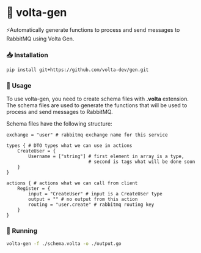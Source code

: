 # 🐰 volta-gen
⚡Automatically generate functions to process and send messages to RabbitMQ using Volta Gen.

### 📥 Installation
```bash
pip install git+https://github.com/volta-dev/gen.git
```

### 📖 Usage
To use volta-gen, you need to create schema files with __.volta__ extension.
The schema files are used to generate the functions that will be used to process and send messages to RabbitMQ.

Schema files have the following structure:
```hcl
exchange = "user" # rabbitmq exchange name for this service

types { # DTO types what we can use in actions
    CreateUser = {
        Username = ["string"] # first element in array is a type,
                              # second is tags what will be done soon
    }
}

actions { # actions what we can call from client
    Register = {
        input = "CreateUser" # input is a CreateUser type
        output = "" # no output from this action
        routing = "user.create" # rabbitmq routing key
    }
}
```

### 🚀 Running

```bash
volta-gen -f ./schema.volta -o ./output.go
```
